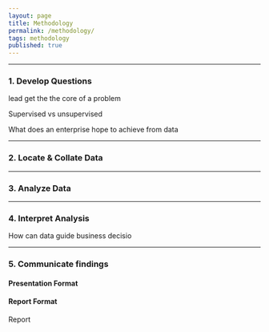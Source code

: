 ```yaml
---
layout: page
title: Methodology
permalink: /methodology/
tags: methodology
published: true
---
```

--- 

### 1. Develop Questions
lead get the the core of a problem

Supervised vs unsupervised


What does an enterprise hope to achieve from data

---


### 2. Locate & Collate Data


---


### 3. Analyze Data


---


### 4. Interpret Analysis
How can data guide business decisio


---



### 5. Communicate findings

#### Presentation Format 

#### Report Format
Report




